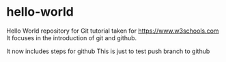 # hello-world

Hello World repository for Git tutorial
taken for https://www.w3schools.com
It focuses in the introduction of git and github. 


It now includes steps for github
This is just to test push branch to github
